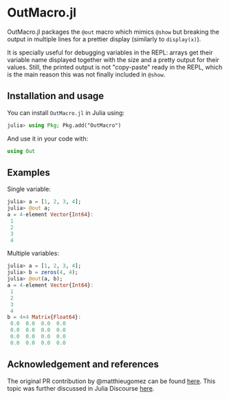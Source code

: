# OutMacro.jl

OutMacro.jl packages the `@out` macro which mimics `@show` but breaking the output in multiple lines for a prettier display (similarly to `display(x)`).

It is specially useful for debugging variables in the REPL: arrays get their variable name displayed together with the size and a pretty output for their values. Still, the printed output is not "copy-paste" ready in the REPL, which is the main reason this was not finally included in `@show`.

## Installation and usage

You can install `OutMacro.jl` in Julia using:
```julia
julia> using Pkg; Pkg.add("OutMacro")
```

And use it in your code with:
```julia
using Out
```

## Examples

Single variable:
```julia
julia> a = [1, 2, 3, 4];
julia> @out a;
a = 4-element Vector{Int64}:
 1
 2
 3
 4
```
Multiple variables:
```julia
julia> a = [1, 2, 3, 4];
julia> b = zeros(4, 4);
julia> @out(a, b);
a = 4-element Vector{Int64}:
 1
 2
 3
 4
b = 4×4 Matrix{Float64}:
 0.0  0.0  0.0  0.0
 0.0  0.0  0.0  0.0
 0.0  0.0  0.0  0.0
 0.0  0.0  0.0  0.0
```
## Acknowledgement and references

The original PR contribution by @matthieugomez can be found [here](https://github.com/JuliaLang/julia/pull/22253).
This topic was further discussed in Julia Discourse [here](https://discourse.julialang.org/t/combining-show-with-display/84522).

